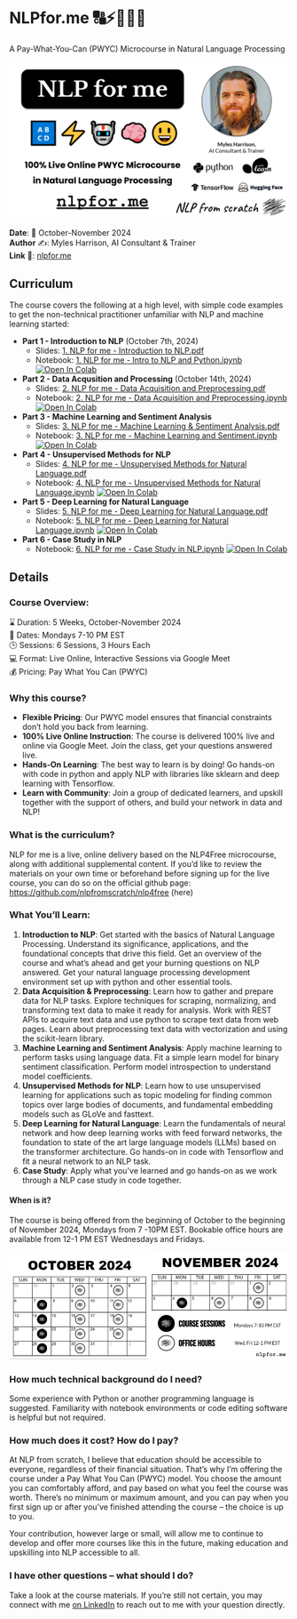 # NLPfor.me 🔠⚡🤖🧠😃

A Pay-What-You-Can (PWYC) Microcourse in Natural Language Processing

<img src="assets/nlpforme_coverimage.png"/>

**Date**: 📅 October-November 2024  
**Author** ✍️: Myles Harrison, AI Consultant & Trainer  
**Link** 🔗: [nlpfor.me](https://nlpfor.me)

## Curriculum
The course covers the following at a high level, with simple code examples to get the non-technical practitioner unfamiliar with NLP and machine learning started:
- **Part 1 - Introduction to NLP** (October 7th, 2024)
  - Slides: <a href="slides/1. NLP for me - Introduction to NLP.pdf">1. NLP for me - Introduction to NLP.pdf</a> 
  - Notebook: <a href="notebooks/1. NLP for me - Intro to NLP and Python.ipynb">1. NLP for me - Intro to NLP and Python.ipynb</a>
  <a target="_blank" href="https://colab.research.google.com/github/nlpfromscratch/nlpfor.me/blob/master/notebooks/1. NLP for me - Intro to NLP and Python.ipynb"><img src="https://colab.research.google.com/assets/colab-badge.svg" alt="Open In Colab"/></a></a>
- **Part 2 - Data Acqusition and Processing** (October 14th, 2024)
  - Slides: <a href="slides/2. NLP for me - Data Acquisition and Preprocessing.pdf">2. NLP for me - Data Acquisition and Preprocessing.pdf</a> 
  - Notebook: <a href="notebooks/2. NLP for me - Data Acquisition and Preprocessing.ipynb">2. NLP for me - Data Acquisition and Preprocessing.ipynb</a>
  <a target="_blank" href="https://colab.research.google.com/github/nlpfromscratch/nlpfor.me/blob/master/notebooks/2. NLP for me - Data Acquisition and Preprocessing.ipynb"><img src="https://colab.research.google.com/assets/colab-badge.svg" alt="Open In Colab"/></a></a>
- **Part 3 - Machine Learning and Sentiment Analysis**
  - Slides: <a href="slides/3. NLP for me - Machine Learning & Sentiment Analysis.pdf">3. NLP for me - Machine Learning & Sentiment Analysis.pdf</a> 
  - Notebook: <a href="notebooks/3. NLP for me - Machine Learning and Sentiment.ipynb">3. NLP for me - Machine Learning and Sentiment.ipynb</a>
  <a target="_blank" href="https://colab.research.google.com/github/nlpfromscratch/nlpfor.me/blob/master/notebooks/3. NLP for me - Machine Learning and Sentiment.ipynb"><img src="https://colab.research.google.com/assets/colab-badge.svg" alt="Open In Colab"/></a></a>  
- **Part 4 - Unsupervised Methods for NLP**
  - Slides: <a href="slides/4. NLP for me - Unsupervised Methods for Natural Language.pdf">4. NLP for me - Unsupervised Methods for Natural Language.pdf</a> 
  - Notebook: <a href="notebooks/4. NLP for me - Unsupervised Methods for Natural Language.ipynb">4. NLP for me - Unsupervised Methods for Natural Language.ipynb</a>
  <a target="_blank" href="https://colab.research.google.com/github/nlpfromscratch/nlpfor.me/blob/master/notebooks/4. NLP for me - Unsupervised Methods for Natural Language.ipynb"><img src="https://colab.research.google.com/assets/colab-badge.svg" alt="Open In Colab"/></a></a>  
- **Part 5 - Deep Learning for Natural Language**
  - Slides: <a href="slides/5. NLP for me - Deep Learning for Natural Language.pdf">5. NLP for me - Deep Learning for Natural Language.pdf</a> 
  - Notebook: <a href="notebooks/5. NLP for me - Deep Learning for Natural Language.ipynb">5. NLP for me - Deep Learning for Natural Language.ipynb</a>
  <a target="_blank" href="https://colab.research.google.com/github/nlpfromscratch/nlpfor.me/blob/master/notebooks/5. NLP for me - Deep Learning for Natural Language.ipynb"><img src="https://colab.research.google.com/assets/colab-badge.svg" alt="Open In Colab"/></a></a>  
- **Part 6 - Case Study in NLP**
  - Notebook: <a href="notebooks/6. NLP for me - Case Study in NLP.ipynb">6. NLP for me - Case Study in NLP.ipynb</a>
  <a target="_blank" href="https://colab.research.google.com/github/nlpfromscratch/nlpfor.me/blob/master/notebooks/6. NLP for me - Case Study in NLP.ipynb"><img src="https://colab.research.google.com/assets/colab-badge.svg" alt="Open In Colab"/></a></a>  

## Details 
### Course Overview:
⌛ Duration: 5 Weeks, October-November 2024  
📅 Dates: Mondays 7-10 PM EST  
🕒 Sessions: 6 Sessions, 3 Hours Each  
💻 Format: Live Online, Interactive Sessions via Google Meet  
💰 Pricing: Pay What You Can (PWYC)  

### Why this course?
- **Flexible Pricing**: Our PWYC model ensures that financial constraints don’t hold you back from learning.
- **100% Live Online Instruction**: The course is delivered 100% live and online via Google Meet. Join the class, get your questions answered live.
- **Hands-On Learning**: The best way to learn is by doing! Go hands-on with code in python and apply NLP with libraries like sklearn and deep learning with Tensorflow.
- **Learn with Community**: Join a group of dedicated learners, and upskill together with the support of others, and build your network in data and NLP!

### What is the curriculum?
NLP for me is a live, online delivery based on the NLP4Free microcourse, along with additional supplemental content. If you’d like to review the materials on your own time or beforehand before signing up for the live course, you can do so on the official github page: https://github.com/nlpfromscratch/nlp4free (here)

### What You’ll Learn:
1. **Introduction to NLP**: Get started with the basics of Natural Language Processing. Understand its significance, applications, and the foundational concepts that drive this field. Get an overview of the course and what’s ahead and get your burning questions on NLP answered. Get your natural language processing development environment set up with python and other essential tools.
2. **Data Acquisition & Preprocessing**: Learn how to gather and prepare data for NLP tasks. Explore techniques for scraping, normalizing, and transforming text data to make it ready for analysis. Work with REST APIs to acquire text data and use python to scrape text data from web pages. Learn about preprocessing text data with vectorization and using the scikit-learn library.
3. **Machine Learning and Sentiment Analysis**: Apply machine learning to perform tasks using language data. Fit a simple learn model for binary sentiment classification. Perform model introspection to understand model coefficients.
4. **Unsupervised Methods for NLP**: Learn how to use unsupervised learning for applications such as topic modeling for finding common topics over large bodies of documents, and fundamental embedding models such as GLoVe and fasttext.
5. **Deep Learning for Natural Language**: Learn the fundamentals of neural network and how deep learning works with feed forward networks, the foundation to state of the art large language models (LLMs) based on the transformer architecture. Go hands-on in code with Tensorflow and fit a neural network to an NLP task.
6. **Case Study**: Apply what you've learned and go hands-on as we work through a NLP case study in code together.

#### When is it?
The course is being offered from the beginning of October to the beginning of November 2024, Mondays from 7 -10PM EST. Bookable office hours are available from 12-1 PM EST Wednesdays and Fridays.

<div style="width: 100%">
<img src="assets/nlpforme_calendar_october_new-1.png" style="align:left; width:50%"/><img src="assets/nlpfrome_calendar_november_new.png" style="align:right; width:50%"/>
</div>

### How much technical background do I need?
Some experience with Python or another programming language is suggested. Familiarity with notebook environments or code editing software is helpful but not required.

### How much does it cost? How do I pay?
At NLP from scratch, I believe that education should be accessible to everyone, regardless of their financial situation. That’s why I’m offering the course under a Pay What You Can (PWYC) model. You choose the amount you can comfortably afford, and pay based on what you feel the course was worth. There’s no minimum or maximum amount, and you can pay when you first sign up or after you’ve finished attending the course – the choice is up to you.

Your contribution, however large or small, will allow me to continue to develop and offer more courses like this in the future, making education and upskilling into NLP accessible to all.

### I have other questions – what should I do?
Take a look at the course materials. If you’re still not certain, you may connect with me [on LinkedIn](https://www.linkedin.com/in/mylesharrison/) to reach out to me with your question directly.